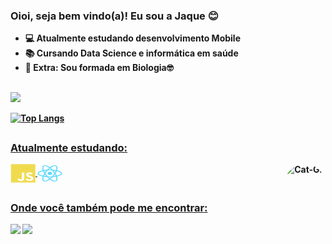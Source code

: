 ### <b/> Oioi, seja bem vindo(a)! Eu sou a Jaque 😊

- 💻 Atualmente estudando desenvolvimento Mobile
- 📚 Cursando Data Science e informática em saúde
- 🧬 Extra: Sou formada em Biologia🤓

##

<div>
<a href="https://github.com/JaqueGraciano">
<img height="180" src=https://github-readme-stats.vercel.app/api?username=JaqueGraciano&show_icons=true&theme=dark&include_all_commits=true&count_private=true/'>
<div/>  

![Top Langs](https://github-readme-stats.vercel.app/api/top-langs/?username=JaqueGraciano&layout=compact&theme=dark)
##

### Atualmente estudando:
<div style="display: inline_block">
  <img align="center" alt="Math-Js" height="30" width="40" src="https://raw.githubusercontent.com/devicons/devicon/master/icons/javascript/javascript-plain.svg">
  <img align="center" alt="Math-React" height="30" width="40" src="https://raw.githubusercontent.com/devicons/devicon/master/icons/react/react-original.svg">
  
  <img align="right" alt="Cat-Gif" height="150" style="border-radius:50px;" src="[https://media0.giphy.com/media/QYhAWdOpQxmgpJTYtM/200.webp](https://media0.giphy.com/media/3oKIPnAiaMCws8nOsE/giphy.gif?cid=ecf05e47pxojgxg5vopo7m97odsajyesitz3uh1xnluyr242&ep=v1_gifs_search&rid=giphy.gif&ct=g)">


<div/>

##

### Onde você também pode me encontrar:
<a href="https://www.linkedin.com/in/jaqueline-da-silva-graciano" target="_blank"><img src="https://img.shields.io/badge/-LinkedIn-%230077B5?style=for-the-badge&logo=linkedin&logoColor=white" target="_blank"></a>
<a href = "mailto:jaque.graciano@outlook.com"><img src="https://img.shields.io/badge/-Gmail-%23333?style=for-the-badge&logo=gmail&logoColor=white" target="_blank"></a>

              
  
